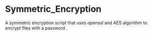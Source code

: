 # Symmetric_Encryption
A symmetric encryption script that uses openssl and AES algorithm to encrypt files with a password .
